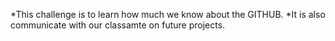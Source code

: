 *This challenge is to learn how much we know about the GITHUB.
*It is also communicate with our classamte on future projects.  